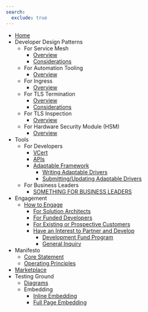 ```yaml
---
search:
  exclude: true
---
```


- [Home](index.md)
- Developer Design Patterns
    - For Service Mesh
        - [Overview](design-patterns/for-service-mesh/overview-service-mesh.md)
        - [Considerations](design-patterns/for-service-mesh/considerations-service-mesh.md)
    - For Automation Tooling
        - [Overview](#)
    - For Ingress
        - [Overview](design-patterns/for-ingress/overview-ingress.md)
    - For TLS Termination
        - [Overview](design-patterns/for-tls-termination/overview-tls-termination.md)
        - [Considerations](design-patterns/for-tls-termination/considerations-tls-termination.md)
    - For TLS Inspection
        - [Overview](design-patterns/for-tls-inspection/overview-tls-inspection.md)
    - For Hardware Security Module (HSM)
        - [Overview](design-patterns/for-hsm/overview-hsm.md)
- Tools
    - For Developers
        - [VCert](tools/vcert/overview-vcert.md)
        - [APIs](tools/api/overview-api.md)
        - [Adaptable Framework](tools/adaptable-framework/overview-adaptable-framework.md)
            - [Writing Adaptable Drivers](tools/adaptable-framework/writing-adaptable-drivers.md)
            - [Submitting/Updating Adaptable Drivers](tools/adaptable-framework/submitting-your-adaptable-driver.md)
    - For Business Leaders
        - [SOMETHING FOR BUSINESS LEADERS](#)
- Engagement
    - [How to Engage](engagement/how-to-engage.md)
        - [For Solution Architects](engagement/solution-architects.md)
        - [For Funded Developers](engagement/funded-developers.md)
        - [For Existing or Prospective Customers](engagement/customers.md)
        - [Have an Interest to Partner and Develop](engagement/prospective-developers.md)
            - [Development Fund Program](programs/devfund.md)
            - [General Inquiry](engagement/general-inquiry.md)
- Manifesto
    - [Core Statement](manifesto/statements.md)
    - [Operating Principles](manifesto/operating-principles.md)
- [Marketplace](https://marketplace.venafi.com/)
- Testing Ground
    - [Diagrams](testing-ground/testing-diagrams.md)
    - Embedding
        - [Inline Embedding](testing-ground/testing-inline-embeds.md)
        - [Full Page Embedding](testing-ground/testing-fullpage-embeds.md)